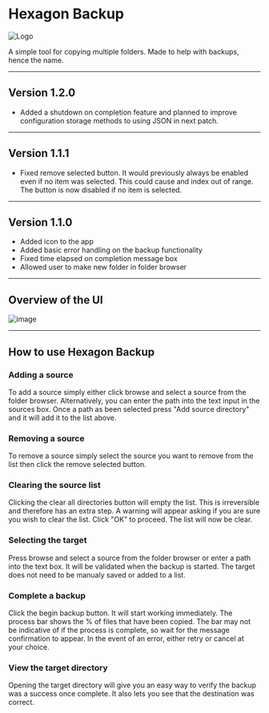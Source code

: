 
# Hexagon Backup

![Logo](https://user-images.githubusercontent.com/94720214/228078271-4cdac992-ac85-46c0-b02e-0fb30972e184.png)

A simple tool for copying multiple folders. Made to help with backups, hence the name.

---

## Version 1.2.0
- Added a shutdown on completion feature and planned to improve configuration storage methods to using JSON in next patch.
  
---

## Version 1.1.1
- Fixed remove selected button. It would previously always be enabled even if no item was selected.
  This could cause and index out of range. The button is now disabled if no item is selected.
  
---

## Version 1.1.0
- Added icon to the app
- Added basic error handling on the backup functionality
- Fixed time elapsed on completion message box
- Allowed user to make new folder in folder browser

---

## Overview of the UI
![image](https://user-images.githubusercontent.com/94720214/228080569-1414753c-564a-47cc-b3ff-3d23aa75e3e6.png)

---

## How to use Hexagon Backup
### **Adding a source**
To add a source simply either click browse and select a source from the folder browser.
Alternatively, you can enter the path into the text input in the sources box.
Once a path as been selected press "Add source directory" and it will add it to the list above.

### **Removing a source**
To remove a source simply select the source you want to remove from the list then click the remove selected button.

### **Clearing the source list**
Clicking the clear all directories button will empty the list. This is irreversible and therefore has an extra step.
A warning will appear asking if you are sure you wish to clear the list. Click "OK" to proceed.
The list will now be clear.

### **Selecting the target**
Press browse and select a source from the folder browser or enter a path into the text box. It will be validated when the backup is started.
The target does not need to be manualy saved or added to a list.

### **Complete a backup**
Click the begin backup button. It will start working immediately. The process bar shows the % of files that have been copied.
The bar may not be indicative of if the process is complete, so wait for the message confirmation to appear.
In the event of an error, either retry or cancel at your choice.

### **View the target directory**
Opening the target directory will give you an easy way to verify the backup was a success once complete.
It also lets you see that the destination was correct.
